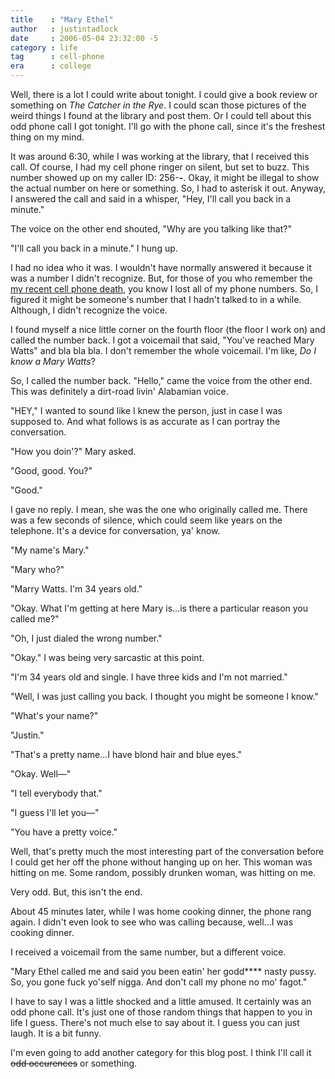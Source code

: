```yaml
---
title    : "Mary Ethel"
author   : justintadlock
date     : 2006-05-04 23:32:00 -5
category : life
tag      : cell-phone
era      : college
---
```


Well, there is a lot I could write about tonight.  I could give a book review or something on <em> The Catcher in the Rye</em>.  I could scan those pictures of the weird things I found at the library and post them.  Or I could tell about this odd phone call I got tonight.  I'll go with the phone call, since it's the freshest thing on my mind.

It was around 6:30, while I was working at the library, that I received this call.  Of course, I had my cell phone ringer on silent, but set to buzz.  This number showed up on my caller ID:  256-***-***.  Okay, it might be illegal to show the actual number on here or something.  So, I had to asterisk it out.  Anyway, I answered the call and said in a whisper, "Hey, I'll call you back in a minute."

The voice on the other end shouted, "Why are you talking like that?"

"I'll call you back in a minute."  I hung up.

I had no idea who it was.  I wouldn't have normally answered it because it was a number I didn't recognize.  But, for those of you who remember the <a href="/archives/2006/04/12/mr-nokia-a-prophetic-sign" title="Mr. Nokia &amp; A Prophetic Sign - April 12, 2006"> my recent cell phone death</a>, you know I lost all of my phone numbers.  So, I figured it might be someone's number that I hadn't talked to in a while.  Although, I didn't recognize the voice.

I found myself a nice little corner on the fourth floor (the floor I work on) and called the number back.  I got a voicemail that said, "You've reached Mary Watts" and bla bla bla.  I don't remember the whole voicemail.  I'm like, <em> Do I know a Mary Watts</em>?

So, I called the number back.  "Hello," came the voice from the other end.  This was definitely a dirt-road livin' Alabamian voice.

"HEY," I wanted to sound like I knew the person, just in case I was supposed to.  And what follows is as accurate as I can portray the conversation.

"How you doin'?"  Mary asked.

"Good, good.  You?"

"Good."

I gave no reply.  I mean, she was the one who originally called me.  There was a few seconds of silence, which could seem like years on the telephone.  It's a device for conversation, ya' know.

"My name's Mary."

"Mary who?"

"Marry Watts.  I'm 34 years old."

"Okay.  What I'm getting at here Mary is...is there a particular reason you called me?"

"Oh, I just dialed the wrong number."

"Okay."  I was being very sarcastic at this point.

"I'm 34 years old and single.  I have three kids and I'm not married."

"Well, I was just calling you back.  I thought you might be someone I know."

"What's your name?"

"Justin."

"That's a pretty name...I have blond hair and blue eyes."

"Okay.  Well&mdash;"

"I tell everybody that."

"I guess I'll let you&mdash;"

"You have a pretty voice."

Well, that's pretty much the most interesting part of the conversation before I could get her off the phone without hanging up on her.  This woman was hitting on me.  Some random, possibly drunken woman, was hitting on me.

Very odd.  But, this isn't the end.

About 45 minutes later, while I was home cooking dinner, the phone rang again.  I didn't even look to see who was calling because, well...I was cooking dinner.

I received a voicemail from the same number, but a different voice.

"Mary Ethel called me and said you been eatin' her godd**** nasty pussy.  So, you gone fuck yo'self nigga.  And don't call my phone no mo' fagot."

I have to say I was a little shocked and a little amused.  It certainly was an odd phone call.  It's just one of those random things that happen to you in life I guess.  There's not much else to say about it.  I guess you can just laugh.  It is a bit funny.

I'm even going to add another category for this blog post.  I think I'll call it <del datetime="2007-04-15T07:33:51+00:00"> odd occurences</del> or something.
